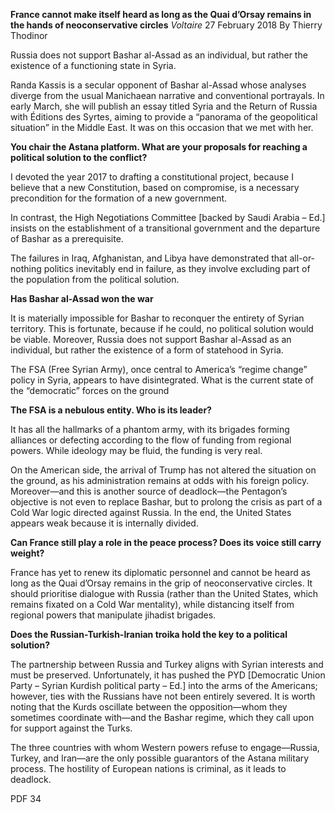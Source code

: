 **France cannot make itself heard as long as the Quai d’Orsay remains in the hands of neoconservative circles** _Voltaire_ 27 February 2018 By Thierry Thodinor

Russia does not support Bashar al-Assad as an individual, but rather the existence of a functioning state in Syria.

Randa Kassis is a secular opponent of Bashar al-Assad whose analyses diverge from the usual Manichaean narrative and conventional portrayals. In early March, she will publish an essay titled Syria and the Return of Russia with Éditions des Syrtes, aiming to provide a “panorama of the geopolitical situation” in the Middle East. It was on this occasion that we met with her.

**You chair the Astana platform. What are your proposals for reaching a political solution to the conflict?**

I devoted the year 2017 to drafting a constitutional project, because I believe that a new Constitution, based on compromise, is a necessary precondition for the formation of a new government.

In contrast, the High Negotiations Committee \[backed by Saudi Arabia – Ed.\] insists on the establishment of a transitional government and the departure of Bashar as a prerequisite.

The failures in Iraq, Afghanistan, and Libya have demonstrated that all-or-nothing politics inevitably end in failure, as they involve excluding part of the population from the political solution.

**Has Bashar al-Assad won the war**

It is materially impossible for Bashar to reconquer the entirety of Syrian territory. This is fortunate, because if he could, no political solution would be viable. Moreover, Russia does not support Bashar al-Assad as an individual, but rather the existence of a form of statehood in Syria.

The FSA (Free Syrian Army), once central to America’s “regime change” policy in Syria, appears to have disintegrated. What is the current state of the “democratic” forces on the ground

**The FSA is a nebulous entity. Who is its leader?**

It has all the hallmarks of a phantom army, with its brigades forming alliances or defecting according to the flow of funding from regional powers. While ideology may be fluid, the funding is very real.

On the American side, the arrival of Trump has not altered the situation on the ground, as his administration remains at odds with his foreign policy. Moreover—and this is another source of deadlock—the Pentagon’s objective is not even to replace Bashar, but to prolong the crisis as part of a Cold War logic directed against Russia. In the end, the United States appears weak because it is internally divided.

**Can France still play a role in the peace process? Does its voice still carry weight?**

France has yet to renew its diplomatic personnel and cannot be heard as long as the Quai d’Orsay remains in the grip of neoconservative circles. It should prioritise dialogue with Russia (rather than the United States, which remains fixated on a Cold War mentality), while distancing itself from regional powers that manipulate jihadist brigades.

**Does the Russian-Turkish-Iranian troika hold the key to a political solution?**

The partnership between Russia and Turkey aligns with Syrian interests and must be preserved. Unfortunately, it has pushed the PYD \[Democratic Union Party – Syrian Kurdish political party – Ed.\] into the arms of the Americans; however, ties with the Russians have not been entirely severed. It is worth noting that the Kurds oscillate between the opposition—whom they sometimes coordinate with—and the Bashar regime, which they call upon for support against the Turks.

The three countries with whom Western powers refuse to engage—Russia, Turkey, and Iran—are the only possible guarantors of the Astana military process. The hostility of European nations is criminal, as it leads to deadlock.

PDF 34
